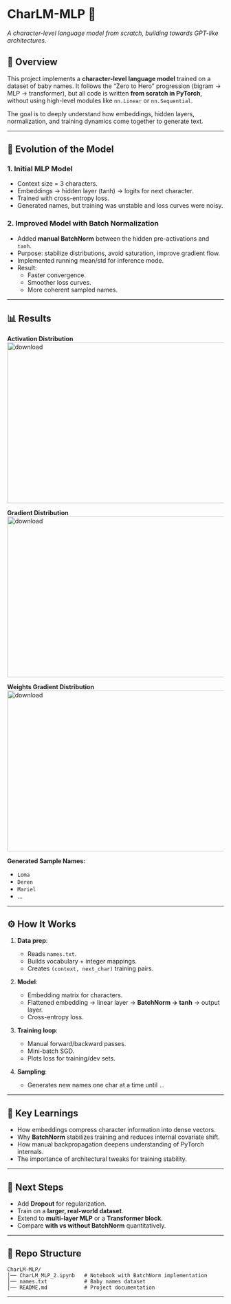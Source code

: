 # CharLM-MLP 🚀
*A character-level language model from scratch, building towards GPT-like architectures.*

## 📖 Overview
This project implements a **character-level language model** trained on a dataset of baby names. It follows the “Zero to Hero” progression (bigram → MLP → transformer), but all code is written **from scratch in PyTorch**, without using high-level modules like `nn.Linear` or `nn.Sequential`.

The goal is to deeply understand how embeddings, hidden layers, normalization, and training dynamics come together to generate text.

---

## 🔄 Evolution of the Model

### **1. Initial MLP Model**
- Context size = 3 characters.  
- Embeddings → hidden layer (tanh) → logits for next character.  
- Trained with cross-entropy loss.  
- Generated names, but training was unstable and loss curves were noisy.  

### **2. Improved Model with Batch Normalization**
- Added **manual BatchNorm** between the hidden pre-activations and `tanh`.  
- Purpose: stabilize distributions, avoid saturation, improve gradient flow.  
- Implemented running mean/std for inference mode.  
- Result:  
  - Faster convergence.  
  - Smoother loss curves.  
  - More coherent sampled names.  

---

## 📊 Results

**Activation Distribution**  
<img width="1601" height="374" alt="download" src="https://github.com/user-attachments/assets/93532ce5-6aa3-457f-9c90-c60417819679" />

**Gradient Distribution**
<img width="1606" height="374" alt="download" src="https://github.com/user-attachments/assets/706d97aa-4e4c-4e18-9bee-0cbab6197e45" />

**Weights Gradient Distribution**
<img width="1606" height="374" alt="download" src="https://github.com/user-attachments/assets/404a26ca-a747-436c-8e20-dac387012bcd" />


**Generated Sample Names:**  
- `Loma`  
- `Deren`  
- `Mariel`  
- …  

---

## ⚙️ How It Works
1. **Data prep**:  
   - Reads `names.txt`.  
   - Builds vocabulary + integer mappings.  
   - Creates `(context, next_char)` training pairs.  

2. **Model**:  
   - Embedding matrix for characters.  
   - Flattened embedding → linear layer → **BatchNorm → tanh** → output layer.  
   - Cross-entropy loss.  

3. **Training loop**:  
   - Manual forward/backward passes.  
   - Mini-batch SGD.  
   - Plots loss for training/dev sets.  

4. **Sampling**:  
   - Generates new names one char at a time until `.`.  

---

## 🧠 Key Learnings
- How embeddings compress character information into dense vectors.  
- Why **BatchNorm** stabilizes training and reduces internal covariate shift.  
- How manual backpropagation deepens understanding of PyTorch internals.  
- The importance of architectural tweaks for training stability.  

---

## 🚀 Next Steps
- Add **Dropout** for regularization.  
- Train on a **larger, real-world dataset**.  
- Extend to **multi-layer MLP** or a **Transformer block**.  
- Compare **with vs without BatchNorm** quantitatively.  

---

## 📂 Repo Structure
```
CharLM-MLP/
│── CharLM_MLP_2.ipynb   # Notebook with BatchNorm implementation
│── names.txt            # Baby names dataset
│── README.md            # Project documentation
```

---
 
